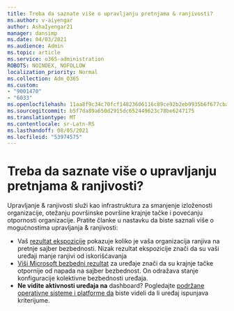 ```yaml
---
title: Treba da saznate više o upravljanju pretnjama & ranjivosti?
ms.author: v-aiyengar
author: AshaIyengar21
manager: dansimp
ms.date: 04/03/2021
ms.audience: Admin
ms.topic: article
ms.service: o365-administration
ROBOTS: NOINDEX, NOFOLLOW
localization_priority: Normal
ms.collection: Adm_O365
ms.custom:
- "9001470"
- "6033"
ms.openlocfilehash: 11aa8f9c34c70fcf14823606116c89ce92b2eb9935b6f677cba00529ded22648
ms.sourcegitcommit: b5f7da89a650d2915dc652449623c78be6247175
ms.translationtype: MT
ms.contentlocale: sr-Latn-RS
ms.lasthandoff: 08/05/2021
ms.locfileid: "53974575"
---
```

# <a name="need-to-know-more-on-threat--vulnerability-management"></a>Treba da saznate više o upravljanju pretnjama & ranjivosti?

Upravljanje & ranjivosti služi kao infrastruktura za smanjenje izloženosti organizacije, otežanju površinske površine krajnje tačke i povećanju otpornosti organizacije. Pratite članke u nastavku da biste saznali više o mogućnostima upravljanja & ranjivosti:

- Vaš [rezultat ekspozicije](https://docs.microsoft.com/windows/security/threat-protection/microsoft-defender-atp/tvm-exposure-score) pokazuje koliko je vaša organizacija ranjiva na pretnje sajber bezbednosti. Nizak rezultat ekspozicije znači da su vaši uređaji manje ranjivi od iskorišćavanja
- [Viši Microsoft bezbedni rezultat](https://docs.microsoft.com/windows/security/threat-protection/microsoft-defender-atp/tvm-microsoft-secure-score-devices) za uređaje znači da su krajnje tačke otpornije od napada na sajber bezbednost. On odražava stanje konfiguracije kolektivne bezbednosti uređaja.
- **Ne vidite aktivnosti uređaja na** dashboard? Pogledajte [podržane operativne sisteme i platforme da](https://docs.microsoft.com/windows/security/threat-protection/microsoft-defender-atp/tvm-supported-os) biste videli da li uređaj ispunjava kriterijume.
